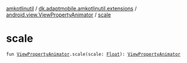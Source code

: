 [amkotlinutil](../../index.md) / [dk.adaptmobile.amkotlinutil.extensions](../index.md) / [android.view.ViewPropertyAnimator](index.md) / [scale](scale.md)

# scale

`fun `[`ViewPropertyAnimator`](https://developer.android.com/reference/android/view/ViewPropertyAnimator.html)`.scale(scale: `[`Float`](https://kotlinlang.org/api/latest/jvm/stdlib/kotlin/-float/index.html)`): `[`ViewPropertyAnimator`](https://developer.android.com/reference/android/view/ViewPropertyAnimator.html)